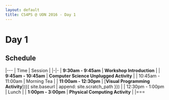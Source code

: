 ```yaml
---
layout: default
title: CS4PS @ UON 2016 - Day 1
---
```


# Day 1

## Schedule

|---
| Time | Session | 
|-|-
| **9:30am - 9:45am** | **Workshop Introduction** |
| **9:45am - 10:45am** | **Computer Science Unplugged Activity** |
| 10:45am - 11:00am | Morning Tea | 
| **11:00am - 12:30pm** | [**Visual Programming Activity**]({{ site.baseurl | append: site.scratch_path }}) |
| 12:30pm - 1:00pm | Lunch | 
| **1:00pm - 3:00pm** | **Physical Computing Activity** | 
|===